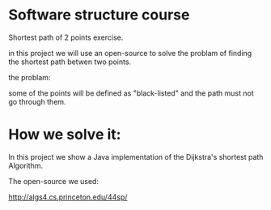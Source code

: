 # Software structure course

Shortest path of 2 points exercise.

in this project we will use an open-source to solve the problam of finding the shortest path betwen two points.

the problam:

some of the points will be defined as "black-listed" and the path must not go through them.

# How we solve it:
In this project we show a Java implementation of the Dijkstra's shortest path Algorithm.


The open-source we used:

http://algs4.cs.princeton.edu/44sp/




